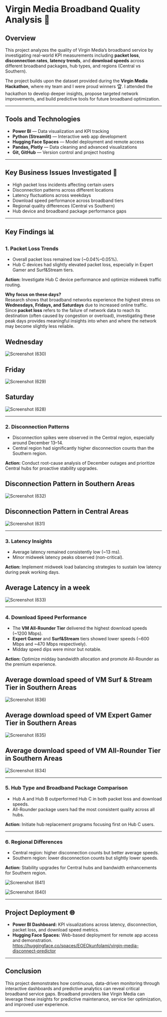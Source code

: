 # Virgin Media Broadband Quality Analysis 🚀

## Overview 
This project analyzes the quality of Virgin Media’s broadband service by investigating real-world KPI measurements including **packet loss**, **disconnection rates**, **latency trends**, and **download speeds** across different broadband packages, hub types, and regions (Central vs Southern).

The project builds upon the dataset provided during the **Virgin Media Hackathon**, where my team and I were proud winners 🏆. I attended the hackathon to develop deeper insights, propose targeted network improvements, and build predictive tools for future broadband optimization.

---

## Tools and Technologies 
- **Power BI** — Data visualization and KPI tracking
- **Python (Streamlit)** — Interactive web app development
- **Hugging Face Spaces** — Model deployment and remote access
- **Pandas, Plotly** — Data cleaning and advanced visualizations
- **Git, GitHub** — Version control and project hosting

---

## Key Business Issues Investigated 🔎
- High packet loss incidents affecting certain users
- Disconnection patterns across different locations
- Latency fluctuations across weekdays
- Download speed performance across broadband tiers
- Regional quality differences (Central vs Southern)
- Hub device and broadband package performance gaps

---

## Key Findings 📊

### 1. Packet Loss Trends 
- Overall packet loss remained low (~0.04%–0.05%).
- Hub C devices had slightly elevated packet loss, especially in Expert Gamer and Surf&Stream tiers.

**Action:** Investigate Hub C device performance and optimize midweek traffic routing.

**Why focus on these days?**  
Research shows that broadband networks experience the highest stress on **Wednesdays, Fridays, and Saturdays** due to increased online traffic.  
Since **packet loss** refers to the failure of network data to reach its destination (often caused by congestion or overload), investigating these peak days provides meaningful insights into when and where the network may become slightly less reliable.

## Wednesday

![Screenshot (630)](https://github.com/user-attachments/assets/01e08472-eeba-4760-86eb-3779944571df)


## Friday

![Screenshot (629)](https://github.com/user-attachments/assets/a9529d6d-9391-4946-b7db-71384702357b)


## Saturday

![Screenshot (628)](https://github.com/user-attachments/assets/d58ddd7c-b573-47ca-82d4-70594b848406)


---

### 2. Disconnection Patterns 
- Disconnection spikes were observed in the Central region, especially around December 13–14.
- Central region had significantly higher disconnection counts than the Southern region.

**Action:** Conduct root-cause analysis of December outages and prioritize Central hubs for proactive stability upgrades.

## Disconnection Pattern in Southern Areas


![Screenshot (632)](https://github.com/user-attachments/assets/3f6c905f-20ef-4d1c-af98-9ec59d6e86f3)

## Disconnection Pattern in Central Areas

![Screenshot (631)](https://github.com/user-attachments/assets/332afa25-df21-46d8-9934-050c28a7e852)


---

### 3. Latency Insights 
- Average latency remained consistently low (~13 ms).
- Minor midweek latency peaks observed (non-critical).

**Action:** Implement midweek load balancing strategies to sustain low latency during peak working days.

## Average Latency in a week


![Screenshot (633)](https://github.com/user-attachments/assets/60aa30c4-1bac-4f6b-b544-7999fa8d8757)


---

### 4. Download Speed Performance 
- The **VM All-Rounder Tier** delivered the highest download speeds (~1200 Mbps).
- **Expert Gamer** and **Surf&Stream** tiers showed lower speeds (~600 Mbps and ~470 Mbps respectively).
- Midday speed dips were minor but notable.

**Action:** Optimize midday bandwidth allocation and promote All-Rounder as the premium experience.

## Average download speed of VM Surf & Stream Tier in Southern Areas

![Screenshot (636)](https://github.com/user-attachments/assets/e21ca276-ca43-4285-8331-4a620cfa10f6)


## Average download speed of VM Expert Gamer Tier in Southern Areas

![Screenshot (635)](https://github.com/user-attachments/assets/73c94374-04ed-4f40-9ea1-7156392edad4)


## Average download speed of VM All-Rounder Tier in Southern Areas

![Screenshot (634)](https://github.com/user-attachments/assets/24e8b61c-0612-4dac-81e2-2f791b7b6525)

---

### 5. Hub Type and Broadband Package Comparison 
- Hub A and Hub B outperformed Hub C in both packet loss and download speeds.
- All-Rounder package users had the most consistent quality across all hubs.

**Action:** Initiate hub replacement programs focusing first on Hub C users.

---

### 6. Regional Differences 
- Central region: higher disconnection counts but better average speeds.
- Southern region: lower disconnection counts but slightly lower speeds.

**Action:** Stability upgrades for Central hubs and bandwidth enhancements for Southern region.


![Screenshot (641)](https://github.com/user-attachments/assets/1d872594-7588-438d-80a2-79637539106f)


![Screenshot (640)](https://github.com/user-attachments/assets/21c83b54-2381-4345-bcd0-72df7c3cf532)

---

## Project Deployment 🌐
- **Power BI Dashboard:** KPI visualizations across latency, disconnection, packet loss, and download speed metrics.
- **Hugging Face Spaces:** Web-based deployment for remote app access and demonstration. https://huggingface.co/spaces/EOEOkunfolami/virgin-media-disconnect-predictor

---

## Conclusion 
This project demonstrates how continuous, data-driven monitoring through interactive dashboards and predictive analytics can reveal critical broadband service gaps. Broadband providers like Virgin Media can leverage these insights for predictive maintenance, service tier optimization, and improved user experience.

---

